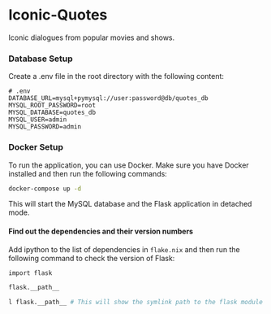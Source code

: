 # Iconic-Quotes
Iconic dialogues from popular movies and shows. 

### Database Setup
Create a .env file in the root directory with the following content:
```
# .env
DATABASE_URL=mysql+pymysql://user:password@db/quotes_db
MYSQL_ROOT_PASSWORD=root
MYSQL_DATABASE=quotes_db
MYSQL_USER=admin
MYSQL_PASSWORD=admin
```
### Docker Setup
To run the application, you can use Docker. Make sure you have Docker installed and then run the following commands:
```bash
docker-compose up -d
```
This will start the MySQL database and the Flask application in detached mode.


#### Find out the dependencies and their version numbers
Add ipython to the list of dependencies in `flake.nix` and then run the following command to check the version of Flask:
```bash
import flask
```
```bash
flask.__path__
```
```bash
l flask.__path__ # This will show the symlink path to the flask module with version number
```
